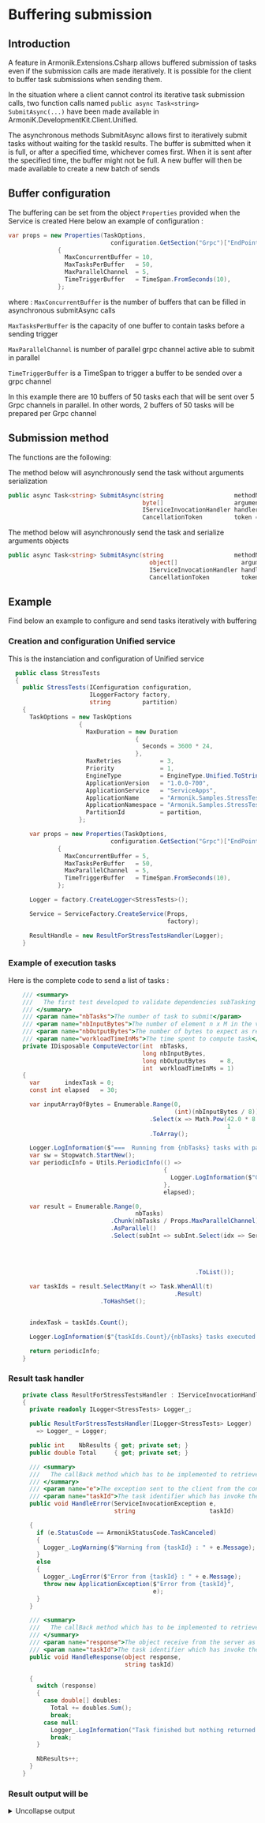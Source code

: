 # Buffering submission

## Introduction
A feature in Armonik.Extensions.Csharp allows buffered submission of tasks even if the submission calls are made iteratively. It is possible for the client to buffer task submissions when sending them.

In the situation where a client cannot control its iterative task submission calls, two function calls named ```public async Task<string> SubmitAsync(...)``` have been made available in ArmoniK.DevelopmentKit.Client.Unified. 

The asynchronous methods SubmitAsync allows first to iteratively submit tasks without waiting for the taskId results. 
The buffer is submitted when it is full, or after a specified time, whichever comes first. When it is sent after the specified time, the buffer might not be full.
A new buffer will then be made available to create a new batch of sends

## Buffer configuration

The buffering can be set from the object `Properties` provided when the Service is created
Here below an example of configuration : 
```csharp
var props = new Properties(TaskOptions,
                             configuration.GetSection("Grpc")["EndPoint"])
              {
                MaxConcurrentBuffer = 10,
                MaxTasksPerBuffer   = 50,
                MaxParallelChannel  = 5,
                TimeTriggerBuffer   = TimeSpan.FromSeconds(10),
              };
```
where :
`MaxConcurrentBuffer` is the number of buffers that can be filled in asynchronous submitAsync calls

`MaxTasksPerBuffer` is the capacity of one buffer to contain tasks before a sending trigger

`MaxParallelChannel` is number of parallel grpc channel active able to submit in parallel

`TimeTriggerBuffer` is a TimeSpan to trigger a buffer to be sended over a grpc channel

In this example there are 10 buffers of 50 tasks each that will be sent over 5 Grpc channels in parallel. In other words, 2 buffers of 50 tasks will be prepared per Grpc channel

## Submission method
The functions are the following:

The method below will asynchronously send the task without arguments serialization
```csharp
public async Task<string> SubmitAsync(string                    methodName,
                                      byte[]                    argument,
                                      IServiceInvocationHandler handler,
                                      CancellationToken         token = default)
```


The method below will asynchronously send the task and serialize arguments objects
```csharp
public async Task<string> SubmitAsync(string                    methodName,
                                        object[]                  argument,
                                        IServiceInvocationHandler handler,
                                        CancellationToken         token = default)
```




## Example
Find below an example to configure and send tasks iteratively with buffering 

### Creation and configuration Unified service

This is the instanciation and configuration of Unified service
```csharp
  public class StressTests
  {
    public StressTests(IConfiguration configuration,
                       ILoggerFactory factory,
                       string         partition)
    {
      TaskOptions = new TaskOptions
                    {
                      MaxDuration = new Duration
                                    {
                                      Seconds = 3600 * 24,
                                    },
                      MaxRetries           = 3,
                      Priority             = 1,
                      EngineType           = EngineType.Unified.ToString(),
                      ApplicationVersion   = "1.0.0-700",
                      ApplicationService   = "ServiceApps",
                      ApplicationName      = "Armonik.Samples.StressTests.Worker",
                      ApplicationNamespace = "Armonik.Samples.StressTests.Worker",
                      PartitionId          = partition,
                    };

      var props = new Properties(TaskOptions,
                             configuration.GetSection("Grpc")["EndPoint"])
              {
                MaxConcurrentBuffer = 5,
                MaxTasksPerBuffer   = 50,
                MaxParallelChannel  = 5,
                TimeTriggerBuffer   = TimeSpan.FromSeconds(10),
              };

      Logger = factory.CreateLogger<StressTests>();

      Service = ServiceFactory.CreateService(Props,
                                             factory);

      ResultHandle = new ResultForStressTestsHandler(Logger);
    }
```
### Example of execution tasks
Here is the complete code to send a list of tasks : 

```csharp
    /// <summary>
    ///   The first test developed to validate dependencies subTasking
    /// </summary>
    /// <param name="nbTasks">The number of task to submit</param>
    /// <param name="nbInputBytes">The number of element n x M in the vector</param>
    /// <param name="nbOutputBytes">The number of bytes to expect as result</param>
    /// <param name="workloadTimeInMs">The time spent to compute task</param>
    private IDisposable ComputeVector(int  nbTasks,
                                      long nbInputBytes,
                                      long nbOutputBytes    = 8,
                                      int  workloadTimeInMs = 1)
    {
      var       indexTask = 0;
      const int elapsed   = 30;

      var inputArrayOfBytes = Enumerable.Range(0,
                                               (int)(nbInputBytes / 8))
                                        .Select(x => Math.Pow(42.0 * 8 / nbInputBytes,
                                                              1        / 3.0))
                                        .ToArray();

      Logger.LogInformation($"===  Running from {nbTasks} tasks with payload by task {nbInputBytes / 1024.0} Ko Total : {nbTasks * nbInputBytes / 1024.0} Ko...   ===");
      var sw = Stopwatch.StartNew();
      var periodicInfo = Utils.PeriodicInfo(() =>
                                            {
                                              Logger.LogInformation($"Got {ResultHandle.NbResults} results. All tasks submitted ? {(indexTask == nbTasks).ToString()}");
                                            },
                                            elapsed);

      var result = Enumerable.Range(0,
                                    nbTasks)
                             .Chunk(nbTasks / Props.MaxParallelChannel)
                             .AsParallel()
                             .Select(subInt => subInt.Select(idx => Service.SubmitAsync("ComputeWorkLoad",
                                                                                        Utils.ParamsHelper(inputArrayOfBytes,
                                                                                                           nbOutputBytes,
                                                                                                           workloadTimeInMs),
                                                                                        ResultHandle))
                                                     .ToList());

      var taskIds = result.SelectMany(t => Task.WhenAll(t)
                                               .Result)
                          .ToHashSet();


      indexTask = taskIds.Count();

      Logger.LogInformation($"{taskIds.Count}/{nbTasks} tasks executed in : {sw.ElapsedMilliseconds / 1000.0:0.00} secs with Total bytes {nbTasks * nbInputBytes / 1024.0:0.00} Ko");

      return periodicInfo;
    }

```

### Result task handler 
```csharp
    private class ResultForStressTestsHandler : IServiceInvocationHandler
    {
      private readonly ILogger<StressTests> Logger_;

      public ResultForStressTestsHandler(ILogger<StressTests> Logger)
        => Logger_ = Logger;

      public int    NbResults { get; private set; }
      public double Total     { get; private set; }

      /// <summary>
      ///   The callBack method which has to be implemented to retrieve error or exception
      /// </summary>
      /// <param name="e">The exception sent to the client from the control plane</param>
      /// <param name="taskId">The task identifier which has invoke the error callBack</param>
      public void HandleError(ServiceInvocationException e,
                              string                     taskId)

      {
        if (e.StatusCode == ArmonikStatusCode.TaskCanceled)
        {
          Logger_.LogWarning($"Warning from {taskId} : " + e.Message);
        }
        else
        {
          Logger_.LogError($"Error from {taskId} : " + e.Message);
          throw new ApplicationException($"Error from {taskId}",
                                         e);
        }
      }

      /// <summary>
      ///   The callBack method which has to be implemented to retrieve response from the server
      /// </summary>
      /// <param name="response">The object receive from the server as result the method called by the client</param>
      /// <param name="taskId">The task identifier which has invoke the response callBack</param>
      public void HandleResponse(object response,
                                 string taskId)

      {
        switch (response)
        {
          case double[] doubles:
            Total += doubles.Sum();
            break;
          case null:
            Logger_.LogInformation("Task finished but nothing returned in Result");
            break;
        }

        NbResults++;
      }
    }
```


### Result output will be 
<details><summary>Uncollapse output</summary>
<p>

```log
[10:37:01 INF] ===  Running from 224 tasks with payload by task 3935.3662109375 Ko Total : 881522.03125 Ko...   ===
[10:37:01 INF] Got 0 results. All tasks submitted ? False
[10:37:02 INF] Submitting buffer of 50 task...
[10:37:02 INF] Submitting buffer of 50 task...
[10:37:02 INF] Connecting to armoniK  : https:/xxxxxxxx:5001/ port : 5001
[10:37:02 INF] HTTPS Activated: False
[10:37:02 INF] Created and acquired new channel Grpc.Net.Client.GrpcChannel from pool
[10:37:12 INF] Submitting buffer of 12 task...
[10:37:12 INF] Connecting to armoniK  : https:/xxxxxxxx:5001/ port : 5001
[10:37:12 INF] HTTPS Activated: False
[10:37:12 INF] Created and acquired new channel Grpc.Net.Client.GrpcChannel from pool



[10:43:39 INF] Submitting buffer of 50 task...
[10:43:39 INF] Submitting buffer of 50 task...
[10:43:40 INF] Submitting buffer of 12 task...
[10:43:53 INF] Connecting to armoniK  : https:/xxxxxxxx:5001/ port : 5001
[10:43:53 INF] HTTPS Activated: False
[10:43:53 INF] Created and acquired new channel Grpc.Net.Client.GrpcChannel from pool
[10:44:01 INF] Got 0 results. All tasks submitted ? False
[10:44:31 INF] Got 6 results. All tasks submitted ? False
[10:45:01 INF] Got 6 results. All tasks submitted ? False
[10:45:31 INF] Got 12 results. All tasks submitted ? False

...

[10:50:19 INF] 224/224 tasks executed in : 798.28 secs with Total bytes 881522.03 Ko

...

[11:07:31 INF] Got 174 results. All tasks submitted ? True
[11:07:46 INF] Got 224 results. All tasks submitted ? True
[11:07:46 INF] Total result is 9407.98365779803
```
</p>
</details>
